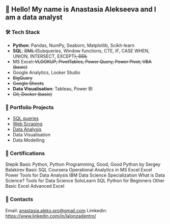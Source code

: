 ## 👋 Hello! My name is Anastasia Alekseeva and I am a data analyst

### 🛠 **Tech Stack**

* **Python**: Pandas, NumPy, Seaborn, Matplotlib, Scikit-learn
* **SQL**: ~~DML (~~Subqueries, Window functions, CTE, IF, CASE WHEN, UNION, INTERSECT, EXCEPT~~), DDL~~
* MS Excel~~: VLOOKUP, PivotTables, Power Query, Power Pivot, VBA (basic)~~
* Google Analytics, Looker Studio
* ~~BigQuary~~
* ~~Google Sheets~~
* **Data Visualisation**: Tableau, Power BI
* ~~Git, Docker (basic)~~

### 📁 Portfolio Projects

- [SQL queries](https://github.com/lalonzadentro/Data-Analyst-Portfolio/tree/main/SQL%20queries)
- [Web Scraping](https://github.com/lalonzadentro/Data-Analyst-Portfolio/tree/main/Web%20Scraping)
- [Data Analysis](https://github.com/lalonzadentro/Data-Analyst-Portfolio/tree/main/Data%20Analysis%20with%20Python)
- Data Visualisation
- Data Modelling



### 📜 Certifications
Stepik
Basic Python, Python Programming, Good, Good Python by Sergey Balakirev
Basic SQL
Coursera
Operational Analytics in MS Excel
Excel Power Tools for Data Analysis
IBM Data Science Specialization
What is Data Science?
Tools for Data Science
SoloLearn
SQL
Python for Beginners
Other
Basic Excel
Advanced Excel
### 💬 Contacts
Email: anastasia.aleks.pro@gmail.com
Limkedin: https://www.linkedin.com/in/lalonzadentro/

